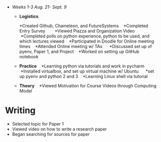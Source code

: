 * *Weeks 1-3 Aug. 21- Sept. 9*
  
  * **Logistics**
  
    *Created Github, Chameleon, and FutureSystems
    *Completed Entry Survey     
    *Viewed Piazza and Organization Video
    *Completed polls on python experience, python to be used, and which lectures viewed
    *Participated in Doodle for Online meeting times
    *Attended Online meeting w/ TAs
      *Discussed set up of pyenv, Paper 1, and Project
    *Worked on setting up GitHub notebook
  
  * **Practice**
    *Learning python via tutorials and work in pycharm
    *Installed virtualbox, and set up virtual machine w/ Ubuntu
      *set up pyenv and python 2 and 3
    *Learning Linux shell via tutorial
  
  * **Theory**
    *Viewed Motivation for Course Videos through Computing Model
  
# Writing
  
* Selected topic for Paper 1
* Viewed video on how to write a research paper
* Began searching for sources for paper
  
